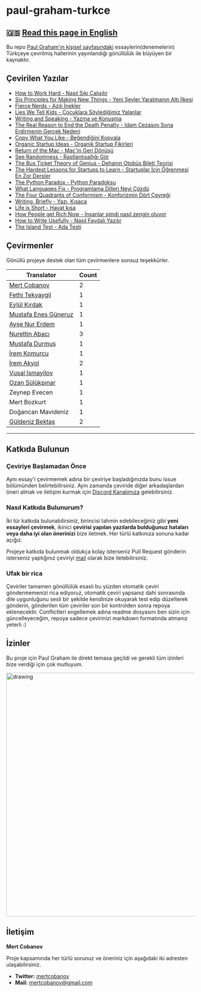 # paul-graham-turkce
## 🇬🇧 [Read this page in English](README-EN.md)


Bu repo [Paul Graham'ın kişisel sayfasındaki](http://paulgraham.com/articles.html) essaylerin(denemelerin) Türkçeye çevrilmiş hallerinin yayınlandığı gönüllülük ile büyüyen bir kaynaktır.


## Çevirilen Yazılar  
- [How to Work Hard - Nasıl Sıkı Çalışılır](articles/how-to-work-hard.md)
- [Six Principles for Making New Things - Yeni Şeyler Yaratmanın Altı İlkesi](articles/six-principles-for-making-new-things.md)
- [Fierce Nerds - Azılı İnekler](articles/fierce-nerds.md)
- [Lies We Tell Kids - Çocuklara Söylediğimiz Yalanlar](articles/lies-we-tell-kids.md)
- [Writing and Speaking - Yazma ve Konuşma](articles/writing-and-speaking.md)
- [The Real Reason to End the Death Penalty - Idam Cezasını Sona Erdirmenin Gerçek Nedeni](articles/the-real-reason-to-end-the-death-penalty.md)
- [Copy What You Like - Beğendiğini Kopyala](articles/copy-what-you-like.md)
- [Organic Startup Ideas - Organik Startup Fikirleri](articles/organic-startup-ideas.md)
- [Return of the Mac - Mac'in Geri Dönüşü](articles/return-of-the-mac.md)
- [See Randomness - Rastlantısallığı Gör](articles/see-randomness.md)
- [The Bus Ticket Theory of Genius - Dehanın Otobüs Bileti Teorisi](articles/the-bus-ticket-theory-of-genius.md)
- [The Hardest Lessons for Startups to Learn - Startuplar İçin Öğrenmesi En Zor Dersler](articles/the-hardest-lessons-for-startups-to-learn.md.md)
- [The Python Paradox - Python Paradoksu](articles/the-python-paradox.md)
- [What Languages Fix - Programlama Dilleri Neyi Çözdü](articles/what-languages-fix.md)
- [The Four Quadrants of Conformism - Konforizmin Dört Çeyreği](articles/four-quadrants-of-conformism.md)
- [Writing, Briefly - Yazı, Kısaca](articles/writing-briefly.md)
- [Life is Short - Hayat kısa](articles/life-is-short.md)
- [How People get Rich Now - İnsanlar şimdi nasıl zengin oluyor](articles/how-people-get-rich-now.md)
- [How to Write Usefully - Nasıl Faydalı Yazılır](articles/how-to-write-usefully.md)
- [The Island Test - Ada Testi](articles/the-island-test.md)

## Çevirmenler

Gönüllü projeye destek olan tüm çevirmenlere sonsuz teşekkürler.

| Translator | Count |
|-|-|
|[Mert Cobanov](https://github.com/cobanov/)| 2 |
|[Fethi Tekyaygil](https://github.com/TekyaygilFethi)|1|
|[Eylül Kırdak](https://github.com/eylulkirdak/)| 1 |
|[Mustafa Enes Güneruz](https://github.com/menesguneruz) |1|
|[Ayşe Nur Erdem](https://github.com/er-ay) |1|
|[Nurettin Abacı](https://github.com/nurettinabaci) |3|
|[Mustafa Durmuş](https://github.com/mdurmuss) |1|
|[İrem Komurcu](https://github.com/irem-komurcu) |1|
|[İrem Akyol](https://github.com/lastirembender) |2|
|[Vusal Ismayilov](https://github.com/woosal1337) |1|
|[Ozan Sülükpınar](https://github.com/ozansulukpinar) |1|
|Zeynep Evecen|1|
|Mert Bozkurt|1|
|Doğancan Mavideniz|1|
|[Güldeniz Bektaş](https://github.com/GuldenizBektas)|2|

---

## Katkıda Bulunun


### Çeviriye Başlamadan Önce

Aynı essay'i çevirmemek adına bir çeviriye başladığınızda bunu issue bölümünden belirtebilirsiniz. Aynı zamanda çeviride diğer arkadaşlardan öneri almak ve iletişim kurmak için [Discord Kanalımıza](https://discord.gg/PY7DwAArwU) gelebilirsiniz.

### Nasıl Katkıda Bulunurum?
İki tür katkıda bulunabilirsiniz, birincisi tahmin edebileceğiniz gibi **yeni essayleri çevirmek**, ikinici **çevirisi yapılan yazılarda bulduğunuz hataları veya daha iyi olan önerinizi** bize iletmek. Her türlü katkınıza sonuna kadar açığız. 

Projeye katkıda bulunmak oldukça kolay isterseniz Pull Request gönderin isterseniz yaptığınız çeviriyi [mail](mailto:mertcobanov@gmail.com) olarak bize iletebilirsiniz. 

### Ufak bir rica

Çeviriler tamamen gönüllülük esaslı bu yüzden otomatik çeviri göndermemenizi rica ediyoruz, otomatik çeviri yapsanız dahi sonrasında dile uygunluğunu sesli bir şekilde kendinize okuyarak test edip düzelterek gönderin, gönderilen tüm çeviriler son bir kontrolden sonra repoya eklenecektir. Conflictleri engellemek adına  readme dosyasını ben sizin için güncelleyeceğim, repoya sadece çevirinizi markdown formatında atmanız yeterli :)

## İzinler
Bu proje için Paul Graham ile direkt temasa geçildi ve gerekli tüm izinleri bize verdiği için çok mutluyum.

<img src="assets/paul.png" alt="drawing" width="650"/>


## İletişim
**Mert Cobanov**

Proje kapsamında her türlü sorunuz ve öneriniz için aşağıdaki iki adresten ulaşabilirsiniz.

- **Twitter:** [mertcobanov](https://twitter.com/mertcobanov)
- **Mail:** [mertcobanov@gmail.com](mailto:mertcobanov@gmail.com)


